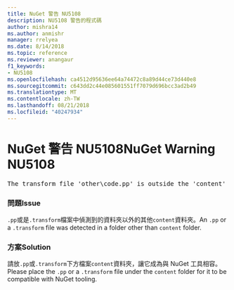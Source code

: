 ```yaml
---
title: NuGet 警告 NU5108
description: NU5108 警告的程式碼
author: mishra14
ms.author: anmishr
manager: rrelyea
ms.date: 8/14/2018
ms.topic: reference
ms.reviewer: anangaur
f1_keywords:
- NU5108
ms.openlocfilehash: ca4512d95636ee64a74472c8a89d44ce73d440e8
ms.sourcegitcommit: c643dd2c44e085601551ff7079d696bcc3ad2b49
ms.translationtype: MT
ms.contentlocale: zh-TW
ms.lasthandoff: 08/21/2018
ms.locfileid: "40247934"
---
```

# <a name="nuget-warning-nu5108"></a><span data-ttu-id="3ca37-103">NuGet 警告 NU5108</span><span class="sxs-lookup"><span data-stu-id="3ca37-103">NuGet Warning NU5108</span></span>
<pre>The transform file 'other\code.pp' is outside the 'content' folder and hence will not be transformed during installation of this package. Move it into the 'content' folder.</pre>

### <a name="issue"></a><span data-ttu-id="3ca37-104">問題</span><span class="sxs-lookup"><span data-stu-id="3ca37-104">Issue</span></span>

<span data-ttu-id="3ca37-105">`.pp`或是`.transform`檔案中偵測到的資料夾以外的其他`content`資料夾。</span><span class="sxs-lookup"><span data-stu-id="3ca37-105">An `.pp` or a `.transform` file was detected in a folder other than `content` folder.</span></span>


### <a name="solution"></a><span data-ttu-id="3ca37-106">方案</span><span class="sxs-lookup"><span data-stu-id="3ca37-106">Solution</span></span>

<span data-ttu-id="3ca37-107">請放`.pp`或`.transform`下方檔案`content`資料夾，讓它成為與 NuGet 工具相容。</span><span class="sxs-lookup"><span data-stu-id="3ca37-107">Please place the `.pp` or a `.transform`  file under the `content` folder for it to be compatible with NuGet tooling.</span></span>

